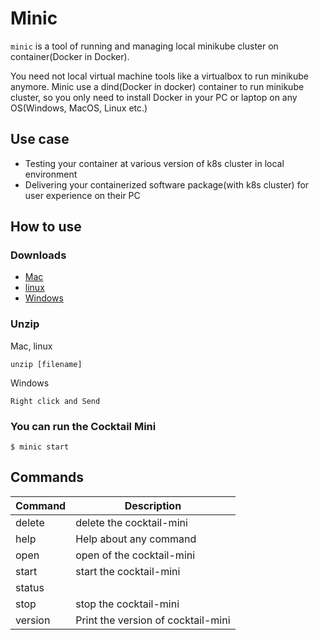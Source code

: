 # Minic

`minic` is a tool of running and managing local minikube cluster on container(Docker in Docker).

You need not local virtual machine tools like a virtualbox to run minikube anymore. Minic use a dind(Docker in docker) container to run minikube cluster, so you only need to install Docker in your PC or laptop on any OS(Windows, MacOS, Linux etc.)

## Use case

- Testing your container at various version of k8s cluster in local environment
- Delivering your containerized software package(with k8s cluster) for user experience on their PC

## How to use
 
### Downloads
* [Mac](https://github.com/acornapps/minic/releases/download/v0.3/minic-darwin-amd64.zip)
* [linux](https://github.com/acornapps/minic/releases/download/v0.3/minic-windows-amd64.zip)
* [Windows](https://github.com/acornapps/minic/releases/download/v0.3/minic-windows-amd64.zip)

### Unzip
Mac, linux
```
unzip [filename]
```
Windows
```
Right click and Send
```

### You can run the Cocktail Mini

```console
$ minic start
```

## Commands
| Command       | Description                        |
| ------------- | ---------------------------------- |
| delete        | delete the cocktail-mini           |
| help          | Help about any command             |
| open          | open of the cocktail-mini          |
| start         | start the cocktail-mini            |
| status        |                                    |
| stop          | stop the cocktail-mini             |
| version       | Print the version of cocktail-mini |

